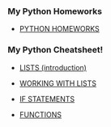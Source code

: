 ### My Python Homeworks

* [PYTHON HOMEWORKS](https://github.com/Omid-Mohajerani/pyclass/wiki/PYTHON-HOMEWORKS)

### My Python Cheatsheet!


* [LISTS (introduction)](https://github.com/Omid-Mohajerani/pyclass/wiki/LISTS-IN-PYTHON--(introduction))
 
* [WORKING WITH LISTS](https://github.com/Omid-Mohajerani/pyclass/wiki/WORKING-WITH-LISTS) 

* [IF STATEMENTS](https://github.com/Omid-Mohajerani/pyclass/wiki/IF-STATEMENTS)
 
* [FUNCTIONS](https://github.com/Omid-Mohajerani/pyclass/wiki/Functions-in-Python)
